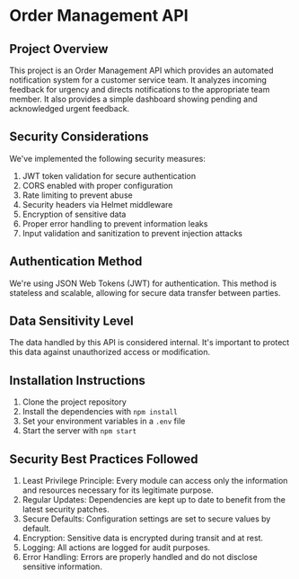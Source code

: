 # Order Management API

## Project Overview
This project is an Order Management API which provides an automated notification system for a customer service team. It analyzes incoming feedback for urgency and directs notifications to the appropriate team member. It also provides a simple dashboard showing pending and acknowledged urgent feedback.

## Security Considerations
We've implemented the following security measures:
1. JWT token validation for secure authentication
2. CORS enabled with proper configuration
3. Rate limiting to prevent abuse
4. Security headers via Helmet middleware
5. Encryption of sensitive data
6. Proper error handling to prevent information leaks
7. Input validation and sanitization to prevent injection attacks

## Authentication Method
We're using JSON Web Tokens (JWT) for authentication. This method is stateless and scalable, allowing for secure data transfer between parties.

## Data Sensitivity Level
The data handled by this API is considered internal. It's important to protect this data against unauthorized access or modification.

## Installation Instructions
1. Clone the project repository
2. Install the dependencies with `npm install`
3. Set your environment variables in a `.env` file
4. Start the server with `npm start`

## Security Best Practices Followed
1. Least Privilege Principle: Every module can access only the information and resources necessary for its legitimate purpose.
2. Regular Updates: Dependencies are kept up to date to benefit from the latest security patches.
3. Secure Defaults: Configuration settings are set to secure values by default.
4. Encryption: Sensitive data is encrypted during transit and at rest.
5. Logging: All actions are logged for audit purposes.
6. Error Handling: Errors are properly handled and do not disclose sensitive information.
